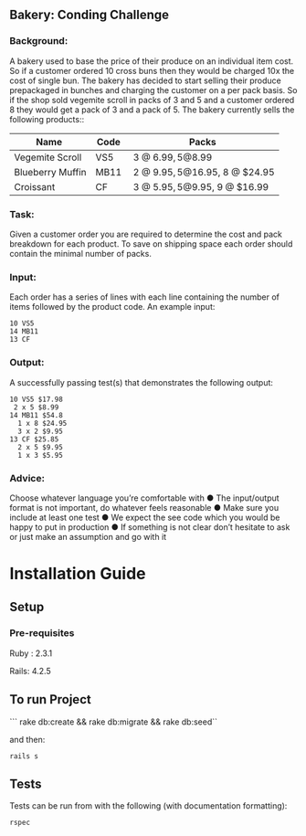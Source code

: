 ## Bakery: Conding Challenge

### Background:  

A bakery used to base the price of their produce on an individual item cost. So if a customer ordered 10
cross buns then they would be charged 10x the cost of single bun. The bakery has decided to start
selling their produce prepackaged in bunches and charging the customer on a per pack basis. So if the
shop sold vegemite scroll in packs of 3 and 5 and a customer ordered 8 they would get a pack of 3 and
a pack of 5. The bakery currently sells the following products::  

Name | Code | Packs 
-----|------|------
Vegemite Scroll| VS5 | 3 @ $6.99, 5 @ $8.99
Blueberry Muffin| MB11 | 2 @ $9.95, 5 @ $16.95, 8 @ $24.95
Croissant| CF | 3 @ $5.95, 5 @ $9.95, 9 @ $16.99 

### Task:  

Given a customer order you are required to determine the cost and pack breakdown for each product.
To save on shipping space each order should contain the minimal number of packs.

### Input:  

Each order has a series of lines with each line containing the number of items followed by the product
code. An example input:

```
10 VS5  
14 MB11
13 CF    
```

### Output:  

A successfully passing test(s) that demonstrates the following output:


```
10 VS5 $17.98
 2 x 5 $8.99
14 MB11 $54.8
  1 x 8 $24.95
  3 x 2 $9.95  
13 CF $25.85
  2 x 5 $9.95
  1 x 3 $5.95
```


### Advice:
Choose whatever language you’re comfortable with
● The input/output format is not important, do whatever feels reasonable
● Make sure you include at least one test
● We expect the see code which you would be happy to put in production
● If something is not clear don’t hesitate to ask or just make an assumption and go with it

 
# Installation Guide

## Setup

### Pre-requisites

Ruby : 2.3.1

Rails: 4.2.5

## To run Project

``` rake db:create &&  rake db:migrate && rake db:seed``

and then:


``` rails s ```



## Tests

Tests can be run from with the following (with documentation formatting):

```
rspec 
```

